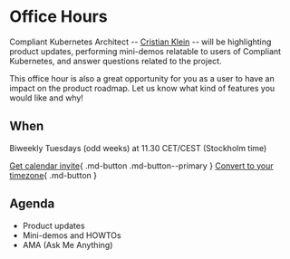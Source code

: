# Office Hours

Compliant Kubernetes Architect -- [Cristian Klein](https://www.linkedin.com/in/cristianklein/) -- will be highlighting product updates, performing mini-demos relatable to users of Compliant Kubernetes, and answer questions related to the project.

This office hour is also a great opportunity for you as a user to have an impact on the product roadmap.
Let us know what kind of features you would like and why!

## When

Biweekly Tuesdays (odd weeks) at 11.30 CET/CEST (Stockholm time)

[Get calendar invite](https://calendar.google.com/event?action=TEMPLATE&tmeid=NGJoMXZxMmVhYWZ1cHZiaDNtYjlqZnVqZzRfMjAyMTExMjNUMTAzMDAwWiBjcmlzdGlhbi5rbGVpbkBlbGFzdGlzeXMuY29t&tmsrc=cristian.klein%40elastisys.com&scp=ALL){ .md-button .md-button--primary }
[Convert to your timezone](https://dateful.com/convert/stockholm-sweden?t=1130){ .md-button }

## Agenda

* Product updates
* Mini-demos and HOWTOs
* AMA (Ask Me Anything)
